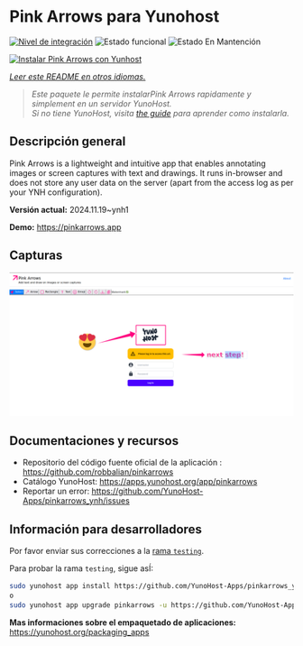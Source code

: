 <!--
Este archivo README esta generado automaticamente<https://github.com/YunoHost/apps/tree/master/tools/readme_generator>
No se debe editar a mano.
-->

# Pink Arrows para Yunohost

[![Nivel de integración](https://apps.yunohost.org/badge/integration/pinkarrows)](https://ci-apps.yunohost.org/ci/apps/pinkarrows/)
![Estado funcional](https://apps.yunohost.org/badge/state/pinkarrows)
![Estado En Mantención](https://apps.yunohost.org/badge/maintained/pinkarrows)

[![Instalar Pink Arrows con Yunhost](https://install-app.yunohost.org/install-with-yunohost.svg)](https://install-app.yunohost.org/?app=pinkarrows)

*[Leer este README en otros idiomas.](./ALL_README.md)*

> *Este paquete le permite instalarPink Arrows rapidamente y simplement en un servidor YunoHost.*  
> *Si no tiene YunoHost, visita [the guide](https://yunohost.org/install) para aprender como instalarla.*

## Descripción general

Pink Arrows is a lightweight and intuitive app that enables annotating images or screen captures with text and drawings. It runs in-browser and does not store any user data on the server (apart from the access log as per your YNH configuration).


**Versión actual:** 2024.11.19~ynh1

**Demo:** <https://pinkarrows.app>

## Capturas

![Captura de Pink Arrows](./doc/screenshots/pinkarrows_ynh.png)

## Documentaciones y recursos

- Repositorio del código fuente oficial de la aplicación : <https://github.com/robbalian/pinkarrows>
- Catálogo YunoHost: <https://apps.yunohost.org/app/pinkarrows>
- Reportar un error: <https://github.com/YunoHost-Apps/pinkarrows_ynh/issues>

## Información para desarrolladores

Por favor enviar sus correcciones a la [rama `testing`](https://github.com/YunoHost-Apps/pinkarrows_ynh/tree/testing).

Para probar la rama `testing`, sigue asÍ:

```bash
sudo yunohost app install https://github.com/YunoHost-Apps/pinkarrows_ynh/tree/testing --debug
o
sudo yunohost app upgrade pinkarrows -u https://github.com/YunoHost-Apps/pinkarrows_ynh/tree/testing --debug
```

**Mas informaciones sobre el empaquetado de aplicaciones:** <https://yunohost.org/packaging_apps>
